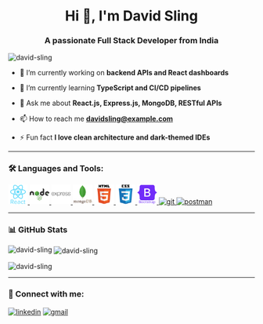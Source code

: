<h1 align="center">Hi 👋, I'm David Sling</h1>
<h3 align="center">A passionate Full Stack Developer from India</h3>

<p align="left"> <img src="https://komarev.com/ghpvc/?username=david-sling&label=Profile%20views&color=0e75b6&style=flat" alt="david-sling" /> </p>

- 🔭 I’m currently working on **backend APIs and React dashboards**

- 🌱 I’m currently learning **TypeScript and CI/CD pipelines**

- 💬 Ask me about **React.js, Express.js, MongoDB, RESTful APIs**

- 📫 How to reach me **davidsling@example.com**

- ⚡ Fun fact **I love clean architecture and dark-themed IDEs**

---

### 🛠️ Languages and Tools:
<p align="left">
  <a href="https://reactjs.org/" target="_blank" rel="noreferrer">
    <img src="https://raw.githubusercontent.com/devicons/devicon/master/icons/react/react-original-wordmark.svg" alt="react" width="40" height="40"/>
  </a>
  <a href="https://nodejs.org" target="_blank" rel="noreferrer">
    <img src="https://raw.githubusercontent.com/devicons/devicon/master/icons/nodejs/nodejs-original-wordmark.svg" alt="nodejs" width="40" height="40"/>
  </a>
  <a href="https://expressjs.com" target="_blank" rel="noreferrer">
    <img src="https://raw.githubusercontent.com/devicons/devicon/master/icons/express/express-original-wordmark.svg" alt="express" width="40" height="40"/>
  </a>
  <a href="https://www.mongodb.com/" target="_blank" rel="noreferrer">
    <img src="https://raw.githubusercontent.com/devicons/devicon/master/icons/mongodb/mongodb-original-wordmark.svg" alt="mongodb" width="40" height="40"/>
  </a>
  <a href="https://www.w3.org/html/" target="_blank" rel="noreferrer">
    <img src="https://raw.githubusercontent.com/devicons/devicon/master/icons/html5/html5-original-wordmark.svg" alt="html5" width="40" height="40"/>
  </a>
  <a href="https://www.w3schools.com/css/" target="_blank" rel="noreferrer">
    <img src="https://raw.githubusercontent.com/devicons/devicon/master/icons/css3/css3-original-wordmark.svg" alt="css3" width="40" height="40"/>
  </a>
  <a href="https://getbootstrap.com" target="_blank" rel="noreferrer">
    <img src="https://raw.githubusercontent.com/devicons/devicon/master/icons/bootstrap/bootstrap-plain-wordmark.svg" alt="bootstrap" width="40" height="40"/>
  </a>
  <a href="https://git-scm.com/" target="_blank" rel="noreferrer">
    <img src="https://www.vectorlogo.zone/logos/git-scm/git-scm-icon.svg" alt="git" width="40" height="40"/>
  </a>
  <a href="https://postman.com" target="_blank" rel="noreferrer">
    <img src="https://www.vectorlogo.zone/logos/getpostman/getpostman-icon.svg" alt="postman" width="40" height="40"/>
  </a>
</p>

---

### 📊 GitHub Stats

<p><img align="left" src="https://github-readme-stats.vercel.app/api/top-langs?username=david-sling&show_icons=true&locale=en&layout=compact" alt="david-sling" /></p>

<p>&nbsp;<img align="center" src="https://github-readme-stats.vercel.app/api?username=david-sling&show_icons=true&locale=en" alt="david-sling" /></p>

<p><img align="center" src="https://github-readme-streak-stats.herokuapp.com/?user=david-sling&" alt="david-sling" /></p>

---

### 🔗 Connect with me:
<p align="left">
<a href="https://linkedin.com/in/david-sling" target="blank"><img align="center" src="https://cdn.jsdelivr.net/npm/simple-icons@v3/icons/linkedin.svg" alt="linkedin" height="30" width="30" /></a>
<a href="mailto:davidsling@example.com" target="blank"><img align="center" src="https://cdn.jsdelivr.net/npm/simple-icons@v3/icons/gmail.svg" alt="gmail" height="30" width="30" /></a>
</p>
